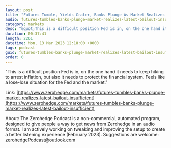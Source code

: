 ```yaml
---
layout: post
title: "Futures Tumble, Yields Crater, Banks Plunge As Market Realizes Latest Bailout Is Insufficient"
audio: futures-tumbles-banks-plunge-market-realizes-latest-bailout-insufficient-0
category: markets
desc: "&quot;This is a difficult position Fed is in, on the one hand it needs to keep hiking to arrest inflation, but also it needs to protect the financial system. Feels like a lose-lose situation for the Fed and the market.&quot;"
duration: 00:37:41
length: 2261
datetime: Mon, 13 Mar 2023 12:18:00 +0000
tags: podcast
guid: futures-tumbles-banks-plunge-market-realizes-latest-bailout-insufficient-0
order: 0
---
```

&quot;This is a difficult position Fed is in, on the one hand it needs to keep hiking to arrest inflation, but also it needs to protect the financial system. Feels like a lose-lose situation for the Fed and the market.&quot;

Link: [https://www.zerohedge.com/markets/futures-tumbles-banks-plunge-market-realizes-latest-bailout-insufficient](https://www.zerohedge.com/markets/futures-tumbles-banks-plunge-market-realizes-latest-bailout-insufficient)

About: The Zerohedge Podcast is a non-commercial, automated program, designed to give people a way to get news from Zerohedge in an audio format.  I am actively working on tweaking and improving the setup to create a better listening experience (February 2023).  Suggestions are welcome: [zerohedgePodcast@outlook.com](mailto:zerohedgePodcast@outlook.com)